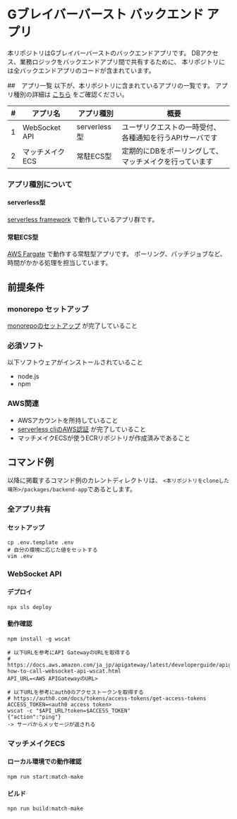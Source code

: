 # Gブレイバーバースト バックエンド アプリ

本リポジトリはGブレイバーバーストのバックエンドアプリです。
DBアクセス、業務ロジックをバックエンドアプリ間で共有するために、
本リポジトリには全バックエンドアプリのコードが含まれています。

##　アプリ一覧
以下が、本リポジトリに含まれているアプリの一覧です。
アプリ種別の詳細は [こちら](#アプリ種別について) をご確認ください。

|#|アプリ名|アプリ種別|概要| 
| --- | --- | --- | --- |
|1|WebSocket API|serverless型|ユーザリクエストの一時受付、各種通知を行うAPIサーバです |
|2|マッチメイクECS|常駐ECS型|定期的にDBをポーリングして、マッチメイクを行っています|

### アプリ種別について
#### serverless型
[serverless framework](https://github.com/serverless/serverless) で動作しているアプリ群です。

#### 常駐ECS型
[AWS Fargate](https://aws.amazon.com/jp/fargate/) で動作する常駐型アプリです。
ポーリング、バッチジョブなど、時間がかかる処理を担当しています。

## 前提条件
### monorepo セットアップ
[monorepoのセットアップ](../../Readme.md) が完了していること

### 必須ソフト
以下ソフトウェアがインストールされていること

* node.js
* npm

### AWS関連
* AWSアカウントを所持していること
* [serverless cliのAWS認証](https://www.serverless.com/framework/docs/providers/aws/guide/credentials/) が完了していること
* マッチメイクECSが使うECRリポジトリが作成済みであること

## コマンド例
以降に掲載するコマンド例のカレントディレクトリは、
```<本リポジトリをcloneした場所>/packages/backend-app```であるとします。

### 全アプリ共有
#### セットアップ
```shell
cp .env.template .env
# 自分の環境に応じた値をセットする
vim .env
```

### WebSocket API
#### デプロイ
```shell
npx sls deploy
```

#### 動作確認
```shell
npm install -g wscat

# 以下URLを参考にAPI GatewayのURLを取得する
# https://docs.aws.amazon.com/ja_jp/apigateway/latest/developerguide/apigateway-how-to-call-websocket-api-wscat.html 
API_URL=<AWS APIGatewayのURL>

# 以下URLを参考にauth0のアクセストークンを取得する
# https://auth0.com/docs/tokens/access-tokens/get-access-tokens
ACCESS_TOKEN=<auth0 access token>
wscat -c "$API_URL?token=$ACCESS_TOKEN"
{"action":"ping"}
-> サーバからメッセージが返される
```

### マッチメイクECS
#### ローカル環境での動作確認
```shell
npm run start:match-make
```

#### ビルド
```shell
npn run build:match-make
```